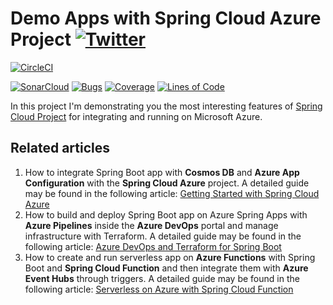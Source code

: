 # Demo Apps with Spring Cloud Azure Project [![Twitter](https://img.shields.io/twitter/follow/piotr_minkowski.svg?style=social&logo=twitter&label=Follow%20Me)](https://twitter.com/piotr_minkowski)

[![CircleCI](https://circleci.com/gh/piomin/sample-spring-cloud-azure.svg?style=svg)](https://circleci.com/gh/piomin/sample-spring-cloud-azure)

[![SonarCloud](https://sonarcloud.io/images/project_badges/sonarcloud-black.svg)](https://sonarcloud.io/dashboard?id=piomin_sample-spring-cloud-azure)
[![Bugs](https://sonarcloud.io/api/project_badges/measure?project=piomin_sample-spring-cloud-azure&metric=bugs)](https://sonarcloud.io/dashboard?id=piomin_sample-spring-cloud-azure)
[![Coverage](https://sonarcloud.io/api/project_badges/measure?project=piomin_sample-spring-cloud-azure&metric=coverage)](https://sonarcloud.io/dashboard?id=piomin_sample-spring-cloud-azure)
[![Lines of Code](https://sonarcloud.io/api/project_badges/measure?project=piomin_sample-spring-cloud-azure&metric=ncloc)](https://sonarcloud.io/dashboard?id=piomin_sample-spring-cloud-azure)

In this project I'm demonstrating you the most interesting features of [Spring Cloud Project](https://spring.io/projects/spring-cloud) for integrating and running on Microsoft Azure.

## Related articles

1. How to integrate Spring Boot app with **Cosmos DB** and **Azure App Configuration** with the **Spring Cloud Azure** project. A detailed guide may be found in the following article: [Getting Started with Spring Cloud Azure](https://piotrminkowski.com/2023/12/07/getting-started-with-spring-cloud-azure/)
2. How to build and deploy Spring Boot app on Azure Spring Apps with **Azure Pipelines** inside the **Azure DevOps** portal and manage infrastructure with Terraform. A detailed guide may be found in the following article: [Azure DevOps and Terraform for Spring Boot](https://piotrminkowski.com/2024/01/03/azure-devops-and-terraform-for-spring-boot/)
3. How to create and run serverless app on **Azure Functions** with Spring Boot and **Spring Cloud Function** and then integrate them with **Azure Event Hubs** through triggers. A detailed guide may be found in the following article: [Serverless on Azure with Spring Cloud Function](https://piotrminkowski.com/2024/01/19/serverless-on-azure-with-spring-cloud-function/)